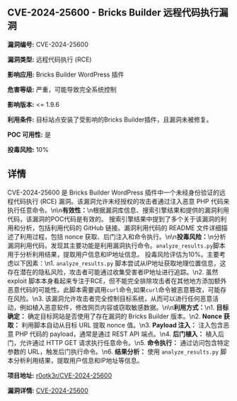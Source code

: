 ## CVE-2024-25600 - Bricks Builder 远程代码执行漏洞

**漏洞编号:** CVE-2024-25600

**漏洞类型:** 远程代码执行 (RCE)

**影响应用:** Bricks Builder WordPress 插件

**危害等级:** 严重，可能导致完全系统控制

**影响版本:** <= 1.9.6

**利用条件:** 目标站点安装了受影响的Bricks Builder插件，且漏洞未被修复。

**POC 可用性:** 是

**投毒风险:** 10%

## 详情

CVE-2024-25600 是 Bricks Builder WordPress 插件中一个未经身份验证的远程代码执行 (RCE) 漏洞。该漏洞允许未经授权的攻击者通过注入恶意 PHP 代码来执行任意命令。\n\n**有效性：**\n根据漏洞库信息、搜索引擎结果和提供的漏洞利用代码，该漏洞的POC代码是有效的。 搜索引擎结果中提到了多个关于该漏洞的利用和分析，包括利用代码的 GitHub 链接。漏洞利用代码的 README 文件详细描述了利用过程，包括 nonce 获取、后门注入和命令执行。\n\n**投毒风险：**\n分析漏洞利用代码，发现其主要功能是利用漏洞执行命令。`analyze_results.py`脚本用于分析利用结果，提取用户信息和IP地址信息。 投毒风险评估为10%。主要考虑以下因素：\n1.  `analyze_results.py` 脚本尝试从IP地址获取地理位置信息，这存在潜在的隐私风险，攻击者可能通过收集受害者IP地址进行追踪。\n2.  虽然 exploit 脚本本身看起来专注于RCE，但不能完全排除攻击者在其他地方添加额外恶意代码的可能性。此脚本需要调用`curl`命令,如果`curl`命令被恶意篡改，可能存在风险。\n3.  该漏洞允许攻击者完全控制目标系统，从而可以进行任何恶意活动，例如植入恶意软件，修改网页内容或窃取敏感数据。\n\n**利用方式：**\n1.  **目标确定：** 确定目标网站是否使用了存在漏洞的 Bricks Builder 版本。\n2.  **Nonce 获取：** 利用脚本自动从目标 URL 提取 nonce 值。\n3.  **Payload 注入：** 注入包含恶意 PHP 代码的 payload，通常是通过 REST API 端点。\n4.  **后门植入：** 植入后门，允许通过 HTTP GET 请求执行任意命令。\n5.  **命令执行：** 通过访问包含特定参数的 URL，触发后门执行命令。\n6.  **结果分析：** 使用 `analyze_results.py` 脚本分析利用结果，提取用户信息和IP地址等信息。

**项目地址:** [r0otk3r/CVE-2024-25600](https://github.com/r0otk3r/CVE-2024-25600)

**漏洞详情:** [CVE-2024-25600](https://nvd.nist.gov/vuln/detail/CVE-2024-25600)